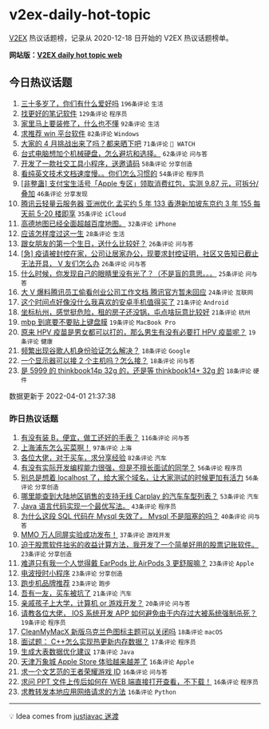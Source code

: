 # v2ex-daily-hot-topic

[V2EX](https://www.v2ex.com/) 热议话题榜，记录从 2020-12-18 日开始的 V2EX 热议话题榜单。

**网站版：[V2EX daily hot topic web](https://boojack.github.io/v2ex-daily-hot-topic-web/)**

## 今日热议话题

<!-- TODAY BEGIN -->

1. [三十多岁了，你们有什么爱好吗](https://www.v2ex.com/t/844250) `196条评论` `生活`
1. [找更好的笔记软件](https://www.v2ex.com/t/844271) `129条评论` `程序员`
1. [家里马上要装修了，什么也不懂](https://www.v2ex.com/t/844240) `92条评论` `生活`
1. [求推荐 win 平台软件](https://www.v2ex.com/t/844262) `82条评论` `Windows`
1. [大家的 4 月挑战出来了吗？都来晒下吧](https://www.v2ex.com/t/844283) `71条评论` ` WATCH`
1. [台式电脑想加个机械硬盘，怎么避坑和选择。](https://www.v2ex.com/t/844228) `62条评论` `问与答`
1. [开发了一款社交工具小程序，送邀请码](https://www.v2ex.com/t/844334) `58条评论` `分享创造`
1. [看纯英文技术文档速度慢。。你们怎么习惯的](https://www.v2ex.com/t/844358) `54条评论` `程序员`
1. [[非整蛊] 支付宝生活号「Apple 专区」领取消费红包，实测 9.87 元，可拆分/叠加](https://www.v2ex.com/t/844236) `46条评论` `分享发现`
1. [腾讯云轻量云服务器 亚洲优化 孟买约 5 年 133 香港新加坡东京约 3 年 155 每天前 5-20 楼即享](https://www.v2ex.com/t/844303) `35条评论` `iCloud`
1. [高德地图已经全面超越百度地图。](https://www.v2ex.com/t/844393) `32条评论` `iPhone`
1. [应该怎样度过这一生](https://www.v2ex.com/t/844354) `28条评论` `生活`
1. [跟女朋友的第一个生日，送什么比较好？](https://www.v2ex.com/t/844342) `26条评论` `问与答`
1. [[急] 疫请被封控在家，公司让居家办公，现要求封控证明，社区又告知已截止无法开具， V 友们怎么办](https://www.v2ex.com/t/844274) `26条评论` `问与答`
1. [什么时候，你发现自己的眼睛里没有光了？（不是盲的意思。。。](https://www.v2ex.com/t/844386) `25条评论` `问与答`
1. [大 V 爆料腾讯员工偷看创业公司工作文档 腾讯官方暂未回应](https://www.v2ex.com/t/844267) `24条评论` `互联网`
1. [这个时间点好像没什么我喜欢的安卓手机值得买了](https://www.v2ex.com/t/844403) `21条评论` `Android`
1. [坐标杭州，感觉挺危险，租的房子还没锅，屯点啥玩意比较好](https://www.v2ex.com/t/844321) `21条评论` `杭州`
1. [mbp 到底要不要贴上键盘膜](https://www.v2ex.com/t/844317) `19条评论` `MacBook Pro`
1. [原来 HPV 疫苗是男女都可以打的，那么男生有没有必要打 HPV 疫苗呢？](https://www.v2ex.com/t/844254) `19条评论` `健康`
1. [频繁出现谷歌人机身份验证怎么解决？](https://www.v2ex.com/t/844256) `18条评论` `Google`
1. [一个显示器可以接 2 个主机吗？怎么接？](https://www.v2ex.com/t/844241) `18条评论` `问与答`
1. [是 5999 的 thinkbook14p 32g 的，还是等 thinkbook14+ 32g 的](https://www.v2ex.com/t/844226) `18条评论` `硬件`

数据更新于 2022-04-01 21:37:38

<!-- TODAY END -->

### 昨日热议话题

<!-- YESTERDAY BEGIN -->

1. [有没有装 B，便宜，做工还好的手表？](https://www.v2ex.com/t/844000) `116条评论` `问与答`
1. [上海浦东怎么买菜啊！](https://www.v2ex.com/t/844100) `97条评论` `上海`
1. [各位大佬，对于买车，求分享经验](https://www.v2ex.com/t/844041) `82条评论` `汽车`
1. [有没有实际开发编程能力很强，但是不擅长面试的同学？](https://www.v2ex.com/t/844102) `56条评论` `程序员`
1. [别总是想着 localhost 了，给大家个域名，让大家测试的时候更加有活力](https://www.v2ex.com/t/844029) `56条评论` `分享创造`
1. [哪里能查到大陆地区销售的支持无线 Carplay 的汽车车型列表？](https://www.v2ex.com/t/844077) `53条评论` `汽车`
1. [Java 语言代码实现一个最优写法。](https://www.v2ex.com/t/844140) `43条评论` `程序员`
1. [为什么这段 SQL 代码在 Mysql 失效了， Mysql 不是阻塞的吗？](https://www.v2ex.com/t/844048) `40条评论` `问与答`
1. [MMO 万人同屏实验成功发布！](https://www.v2ex.com/t/844129) `37条评论` `游戏开发`
1. [迫于股票软件拙劣的收益计算方法，我开发了一个简单好用的股票记账软件。](https://www.v2ex.com/t/844144) `23条评论` `分享创造`
1. [难道只有我一个人觉得戴 EarPods 比 AirPods 3 更舒服嘛？](https://www.v2ex.com/t/844136) `23条评论` `Apple`
1. [电波授时小程序](https://www.v2ex.com/t/844122) `23条评论` `分享创造`
1. [跑步机品牌推荐](https://www.v2ex.com/t/844118) `23条评论` `跑步`
1. [吾有一友，买车被坑了](https://www.v2ex.com/t/844146) `21条评论` `汽车`
1. [亲戚孩子上大学，计算机 or 游戏开发？](https://www.v2ex.com/t/844076) `20条评论` `问与答`
1. [请教各位大佬， IOS 系统开发 APP 如何避免由于内存过大被系统强制杀死？](https://www.v2ex.com/t/844054) `19条评论` `程序员`
1. [CleanMyMacX 新版乌克兰色图标主题可以关闭吗](https://www.v2ex.com/t/844061) `18条评论` `macOS`
1. [面试题： C++怎么实现热更新内存数据？](https://www.v2ex.com/t/844178) `17条评论` `程序员`
1. [生成大表数据优化建议](https://www.v2ex.com/t/844031) `17条评论` `Java`
1. [天津万象城 Apple Store 体验越来越差了](https://www.v2ex.com/t/844211) `16条评论` `Apple`
1. [求一个文艺范的王者荣耀游戏 ID](https://www.v2ex.com/t/844177) `16条评论` `问与答`
1. [求问 PPT 文件上传后如何在 WEB 端直接打开查看，不下载！](https://www.v2ex.com/t/844172) `16条评论` `程序员`
1. [求教转发本地应用网络请求的方法](https://www.v2ex.com/t/844170) `16条评论` `Python`

<!-- YESTERDAY END -->

---

💡 Idea comes from [justjavac 迷渡](https://github.com/justjavac/)
